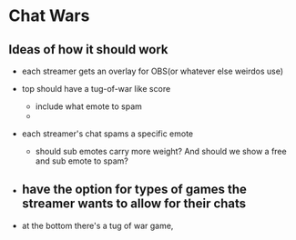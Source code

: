 # Chat Wars

## Ideas of how it should work
- each streamer gets an overlay for OBS(or whatever else weirdos use)
- top should have a tug-of-war like score
    - include what emote to spam
    - 

- each streamer's chat spams a specific emote
    - should sub emotes carry more weight? And should we show a free and sub emote to spam?

- have the option for types of games the streamer wants to allow for their chats
    - 
- at the bottom there's a tug of war game, 
